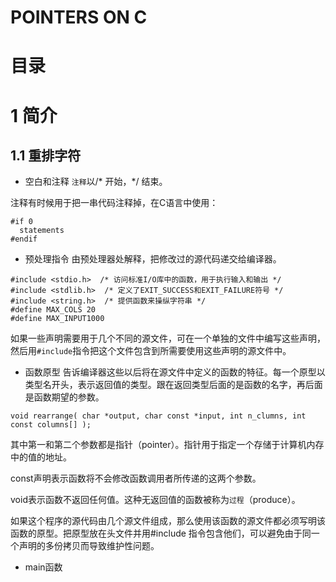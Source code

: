 # POINTERS ON C
# 目录

# 1 简介
## 1.1 重排字符
* 空白和注释
`注释`以/* 开始，*/ 结束。<br>

注释有时候用于把一串代码注释掉，在C语言中使用：
```
#if 0
  statements
#endif
```
* 预处理指令
由预处理器处解释，把修改过的源代码递交给编译器。
```
#include <stdio.h>  /* 访问标准I/O库中的函数，用于执行输入和输出 */
#include <stdlib.h>  /* 定义了EXIT_SUCCESS和EXIT_FAILURE符号 */
#include <string.h>  /* 提供函数来操纵字符串 */
#define MAX_COLS 20
#define MAX_INPUT1000
```
如果一些声明需要用于几个不同的源文件，可在一个单独的文件中编写这些声明，然后用`#include`指令把这个文件包含到所需要使用这些声明的源文件中。<br>

* 函数原型
告诉编译器这些以后将在源文件中定义的函数的特征。每一个原型以类型名开头，表示返回值的类型。跟在返回类型后面的是函数的名字，再后面是函数期望的参数。
```
void rearrange( char *output, char const *input, int n_clumns, int const columns[] );
```
其中第一和第二个参数都是指针（pointer）。指针用于指定一个存储于计算机内存中的值的地址。<br>

const声明表示函数将不会修改函数调用者所传递的这两个参数。<br>

void表示函数不返回任何值。这种无返回值的函数被称为`过程`（produce）。<br>

如果这个程序的源代码由几个源文件组成，那么使用该函数的源文件都必须写明该函数的原型。把原型放在头文件并用#include 指令包含他们，可以避免由于同一个声明的多份拷贝而导致维护性问题。

* main函数

